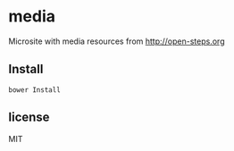# media
Microsite with media resources from http://open-steps.org

## Install

```
bower Install
```

## license

MIT
